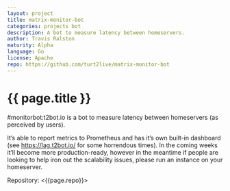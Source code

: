 ```yaml
---
layout: project
title: matrix-monitor-bot
categories: projects bot
description: A bot to measure latency between homeservers.
author: Travis Ralston
maturity: Alpha
language: Go
license: Apache
repo: https://github.com/turt2live/matrix-monitor-bot
---
```


# {{ page.title }}
#monitorbot:t2bot.io is a bot to measure latency between homeservers (as perceived by users).

It’s able to report metrics to Prometheus and has it’s own built-in dashboard (see <https://lag.t2bot.io/> for some horrendous times). In the coming weeks it’ll become more production-ready, however in the meantime if people are looking to help iron out the scalability issues, please run an instance on your homeserver.

Repository: <{{page.repo}}>
